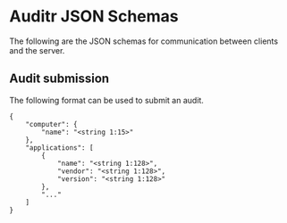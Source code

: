 # Auditr JSON Schemas

The following are the JSON schemas for communication between clients 
and the server.

## Audit submission

The following format can be used to submit an audit.

    {
        "computer": {
            "name": "<string 1:15>"
        },
        "applications": [
            {
                "name": "<string 1:128>",
                "vendor": "<string 1:128>",
                "version": "<string 1:128>"
            },
            "..."
        ]
    }
